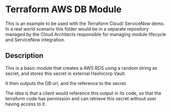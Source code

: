 # Terraform AWS DB Module
This is an example to be used with the Terraform Cloud/ ServiceNow demo.
In a real world scenario this folder would be in a separate repository managed by the Cloud Architects responsible for managing module lifecycle and ServiceNow integration.

## Description
This is a basic module that creates a AWS RDS using a random string as secret, and stores this secret in external Hashicorp Vault.

It then outputs the DB url, and the reference to the secret. 

The idea is that a client would reference this output in its code, so that the terraform code has permission and can retrieve this secret without user having access to it.